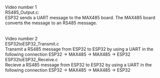 Video number 1 <br>
RS485_Output.c:<br> ESP32 sends a UART message to the MAX485 board. The MAX485 board converts the message to an RS485 message.<br><br><br>
Video number 2 <br>
ESP32toESP32_Transmit.c<br>Transmit a RS485 message from ESP32 to ESP32 by using a UART in the following connection ESP32 -> MAX485 -> MAX485 -> ESP32 <br>
ESP32toESP32_Receive.c<br>Recieve a RS485 message from ESP32 to ESP32 by using a UART in the following connection ESP32 -> MAX485 -> MAX485 -> ESP32 <br>
